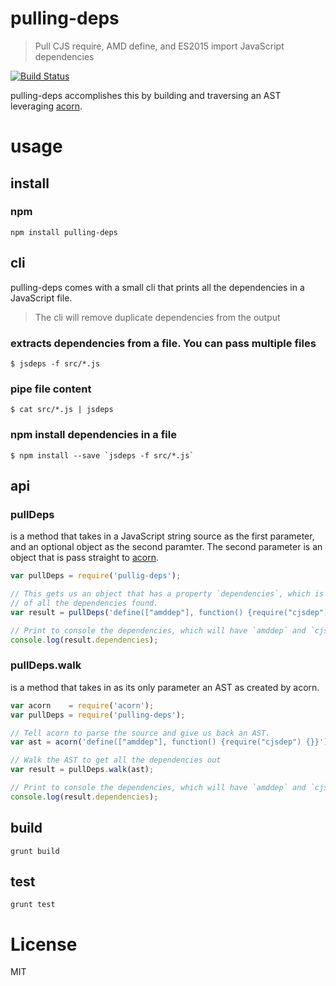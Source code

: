 # pulling-deps
> Pull CJS require, AMD define, and ES2015 import JavaScript dependencies

[![Build Status](https://travis-ci.org/MiguelCastillo/pulling-deps.svg)](https://travis-ci.org/MiguelCastillo/pulling-deps)

pulling-deps accomplishes this by building and traversing an AST leveraging [acorn](http://marijnhaverbeke.nl/acorn/).

# usage

## install

### npm
```
npm install pulling-deps
```

## cli

pulling-deps comes with a small cli that prints all the dependencies in a JavaScript file.

> The cli will remove duplicate dependencies from the output


### extracts dependencies from a file. You can pass multiple files

```
$ jsdeps -f src/*.js
```

### pipe file content

```
$ cat src/*.js | jsdeps
```

### npm install dependencies in a file

```
$ npm install --save `jsdeps -f src/*.js`
```


## api

### pullDeps
is a method that takes in a JavaScript string source as the first parameter, and an optional object as the second paramter.  The second parameter is an object that is pass straight to [acorn](http://marijnhaverbeke.nl/acorn/).

```javascript
var pullDeps = require('pullig-deps');

// This gets us an object that has a property `dependencies`, which is an array
// of all the dependencies found.
var result = pullDeps('define(["amddep"], function() {require("cjsdep") {}}');

// Print to console the dependencies, which will have `amddep` and `cjsdep`
console.log(result.dependencies);
```

### pullDeps.walk
is a method that takes in as its only parameter an AST as created by acorn.

```javascript
var acorn    = require('acorn');
var pullDeps = require('pulling-deps');

// Tell acorn to parse the source and give us back an AST.
var ast = acorn('define(["amddep"], function() {require("cjsdep") {}}');

// Walk the AST to get all the dependencies out
var result = pullDeps.walk(ast);

// Print to console the dependencies, which will have `amddep` and `cjsdep`
console.log(result.dependencies);
```


## build
```
grunt build
```

## test
```
grunt test
```

# License
MIT
